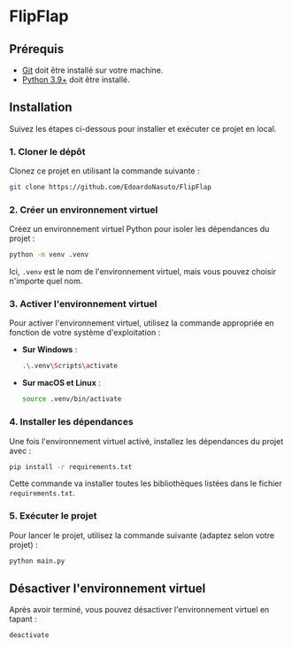 # FlipFlap

## Prérequis

- [Git](https://git-scm.com/downloads) doit être installé sur votre machine.
- [Python 3.9+](https://www.python.org/downloads/) doit être installé.

## Installation

Suivez les étapes ci-dessous pour installer et exécuter ce projet en local.

### 1. Cloner le dépôt

Clonez ce projet en utilisant la commande suivante :

```bash
git clone https://github.com/EdoardoNasuto/FlipFlap
```

### 2. Créer un environnement virtuel

Créez un environnement virtuel Python pour isoler les dépendances du projet :

```bash
python -m venv .venv
```

Ici, `.venv` est le nom de l'environnement virtuel, mais vous pouvez choisir n'importe quel nom.

### 3. Activer l'environnement virtuel

Pour activer l'environnement virtuel, utilisez la commande appropriée en fonction de votre système d'exploitation :

- **Sur Windows** :

  ```bash
  .\.venv\Scripts\activate
  ```

- **Sur macOS et Linux** :

  ```bash
  source .venv/bin/activate
  ```

### 4. Installer les dépendances

Une fois l'environnement virtuel activé, installez les dépendances du projet avec :

```bash
pip install -r requirements.txt
```

Cette commande va installer toutes les bibliothèques listées dans le fichier `requirements.txt`.

### 5. Exécuter le projet

Pour lancer le projet, utilisez la commande suivante (adaptez selon votre projet) :

```bash
python main.py
```

## Désactiver l'environnement virtuel

Après avoir terminé, vous pouvez désactiver l'environnement virtuel en tapant :

```bash
deactivate
```